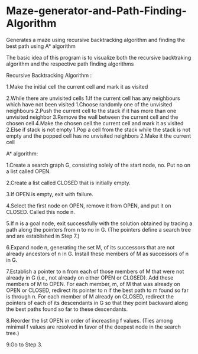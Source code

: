 # Maze-generator-and-Path-Finding-Algorithm
Generates a maze using recursive backtracking algorithm and finding the best path using A* algorithm

The basic idea of this program is to visualize both the recursive backtraking algorithm and the respective path finding algorithms

Recursive Backtracking Algorithm :
 
 1.Make the initial cell the current cell and mark it as visited
 
 2.While there are unvisited cells
      1.If the current cell has any neighbours which have not been visited
            1.Choose randomly one of the unvisited neighbours
            2.Push the current cell to the stack if it has more than one unvisited neighbor
            3.Remove the wall between the current cell and the chosen cell
            4.Make the chosen cell the current cell and mark it as visited
      2.Else if stack is not empty
            1.Pop a cell from the stack while the stack is not empty and the popped cell has no unvisited neighbors
            2.Make it the current cell
            
            
A* algorithm:

1.Create a search graph G, consisting solely of the start node, no. Put no on a list called OPEN.

2.Create a list called CLOSED that is initially empty.

3.If OPEN is empty, exit with failure.

4.Select the first node on OPEN, remove it from OPEN, and put it on CLOSED. Called this node n.

5.If n is a goal node, exit successfully with the solution obtained by tracing a path along the pointers from n to no in G. (The pointers  define a search tree and are established in Step 7.)

6.Expand node n, generating the set M, of its successors that are not already ancestors of n in G. Install these members of M as      successors of n in G.

7.Establish a pointer to n from each of those members of M that were not already in G (i.e., not already on either OPEN or CLOSED). Add    these members of M to OPEN. For each member, m, of M that was already on OPEN or CLOSED, redirect its pointer to n if the best path to m found so far is through n. For each member of M already on CLOSED, redirect the pointers of each of its descendants in G so that they point backward along the best paths found so far to these descendants.

8.Reorder the list OPEN in order of increasting f values. (Ties among minimal f values are resolved in favor of the deepest node in the search tree.)

9.Go to Step 3.
